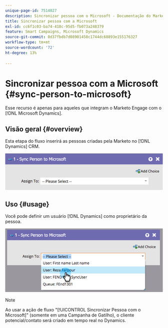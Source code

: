```yaml
---
unique-page-id: 7514027
description: Sincronizar pessoa com o Microsoft - Documentação do Marketo - Documentação do produto
title: Sincronizar pessoa com a Microsoft
exl-id: cc6f1c03-ba74-418c-95d5-fb073a248379
feature: Smart Campaigns, Microsoft Dynamics
source-git-commit: 0d37fbdb7d08901458c1744dc68893e155176327
workflow-type: tm+mt
source-wordcount: '72'
ht-degree: 13%

---
```


# Sincronizar pessoa com a Microsoft {#sync-person-to-microsoft}

Esse recurso é apenas para aqueles que integram o Marketo Engage com o [!DNL Microsoft Dynamics].

## Visão geral {#overview}

Esta etapa do fluxo inserirá as pessoas criadas pela Marketo no [!DNL Dynamics] CRM.

![](assets/sync-person-to-microsoft-1.png)

## Uso {#usage}

Você pode definir um usuário [!DNL Dynamics] como proprietário da pessoa.

![](assets/sync-person-to-microsoft-2.png)

>[!NOTE]
>
>Ao usar a ação de fluxo &quot;[!UICONTROL Sincronizar Pessoa com o Microsoft]&quot; (somente em uma Campanha de Gatilho), o cliente potencial/contato será criado em tempo real no Dynamics.
